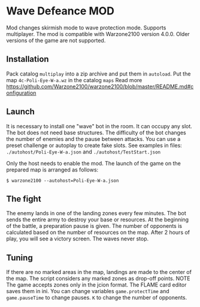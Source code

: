 Wave Defeance MOD
=================

Mod changes skirmish mode to wave protection mode. Supports multiplayer.
The mod is compatible with Warzone2100 version 4.0.0. Older versions of the game are not supported.

Installation
------------

Pack catalog `multiplay` into a zip archive and put them in `autoload`.
Put the map `4c-Poli-Eye-W-a.wz` in the catalog `maps` 
Read more https://github.com/Warzone2100/warzone2100/blob/master/README.md#configuration

Launch
------

It is necessary to install one "wave" bot in the room. It can occupy any slot. The bot does not need base structures. The difficulty of the bot changes the number of enemies and the pause between attacks.
You can use a preset challenge or autoplay to create fake slots.
See examples in files: `./autohost/Poli-Eye-W-a.json` and `./autohost/TestStart.json`

Only the host needs to enable the mod.
The launch of the game on the prepared map is arranged as follows:
```
$ warzone2100 --autohost=Poli-Eye-W-a.json
```

The fight
---------

The enemy lands in one of the landing zones every few minutes. The bot sends the entire army to destroy your base or resources.
At the beginning of the battle, a preparation pause is given.
The number of opponents is calculated based on the number of resources on the map.
After 2 hours of play, you will see a victory screen. The waves never stop.

Tuning
------

If there are no marked areas in the map, landings are made to the center of the map.
The script considers any marked zones as drop-off points.
NOTE The game accepts zones only in the jcion format. The FLAME card editor saves them in ini.
You can change variables `game.protectTime` and `game.pauseTime` to change pauses.
`K` to change the number of opponents. 
